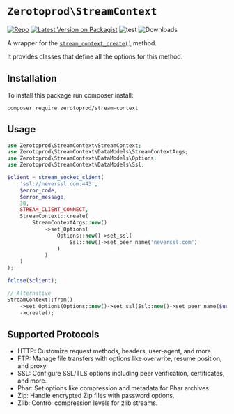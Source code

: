 # `Zerotoprod\StreamContext`
[![Repo](https://img.shields.io/badge/github-gray?logo=github)](https://github.com/zero-to-prod/stream-context)
[![Latest Version on Packagist](https://img.shields.io/packagist/v/zero-to-prod/stream-context.svg)](https://packagist.org/packages/zero-to-prod/stream-context)
![test](https://github.com/zero-to-prod/stream-context/actions/workflows/phpunit.yml/badge.svg)
![Downloads](https://img.shields.io/packagist/dt/zero-to-prod/stream-context.svg?style=flat-square&#41;]&#40;https://packagist.org/packages/zero-to-prod/stream-context&#41)


A wrapper for the [`stream_context_create()`](https://www.php.net/manual/en/function.stream-context-create.php) method.

It provides classes that define all the options for this method.

## Installation

To install this package run composer install:

```shell
composer require zerotoprod/stream-context
```

## Usage

```php
use Zerotoprod\StreamContext\StreamContext;
use Zerotoprod\StreamContext\DataModels\StreamContextArgs;
use Zerotoprod\StreamContext\DataModels\Options;
use Zerotoprod\StreamContext\DataModels\Ssl;

$client = stream_socket_client(
    'ssl://neverssl.com:443',
    $error_code,
    $error_message,
    30,
    STREAM_CLIENT_CONNECT,
    StreamContext::create(
        StreamContextArgs::new()
            ->set_Options(
                Options::new()->set_ssl(
                    Ssl::new()->set_peer_name('neverssl.com')
                )
            )
    )
);

fclose($client);

// Alternative
StreamContext::from()
    ->set_Options(Options::new()->set_ssl(Ssl::new()->set_peer_name($url)))
    ->create();
```

## Supported Protocols

- HTTP: Customize request methods, headers, user-agent, and more.
- FTP: Manage file transfers with options like overwrite, resume position, and proxy.
- SSL: Configure SSL/TLS options including peer verification, certificates, and more.
- Phar: Set options like compression and metadata for Phar archives.
- Zip: Handle encrypted Zip files with password options.
- Zlib: Control compression levels for zlib streams.